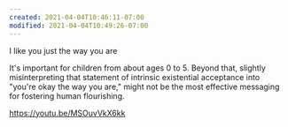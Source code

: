 ```yaml
---
created: 2021-04-04T10:46:11-07:00
modified: 2021-04-04T10:49:26-07:00
---
```


I like you just the way you are

It's important for children from about ages 0 to 5. Beyond that, slightly misinterpreting that statement of intrinsic existential acceptance into "you're okay the way you are," might not be the most effective messaging for fostering human flourishing.

https://youtu.be/MSOuvVkX6kk